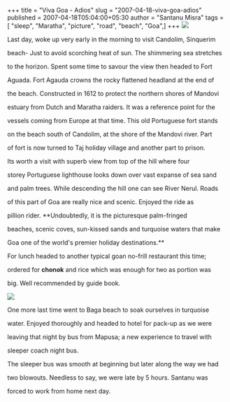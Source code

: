 +++
title = "Viva Goa - Adios"
slug = "2007-04-18-viva-goa-adios"
published = 2007-04-18T05:04:00+05:30
author = "Santanu Misra"
tags = [ "sleep", "Maratha", "picture", "road", "beach", "Goa",]
+++
[](http://www.santm.com/gallery3/index.php/2007/goa/mixed/reflexation-nerul-river)![](../images/2007-04-18-viva-goa-adios-mirror-view.jpg)



Last day, woke up very early in the morning to visit Candolim, Sinquerim

beach- Just to avoid scorching heat of sun. The shimmering sea stretches

to the horizon. Spent some time to savour the view then headed to Fort

Aguada. Fort Agauda crowns the rocky flattened headland at the end of

the beach. Constructed in 1612 to protect the northern shores of Mandovi

estuary from Dutch and Maratha raiders. It was a reference point for the

vessels coming from Europe at that time. This old Portuguese fort stands

on the beach south of Candolim, at the shore of the Mandovi river. Part

of fort is now turned to Taj holiday village and another part to prison.

Its worth a visit with superb view from top of the hill where four

storey Portuguese lighthouse looks down over vast expanse of sea sand

and palm trees. While descending the hill one can see River Nerul. Roads

of this part of Goa are really nice and scenic. Enjoyed the ride as

pillion rider. **Undoubtedly, it is the picturesque palm-fringed

beaches, scenic coves, sun-kissed sands and turquoise waters that make

Goa one of the world's premier holiday destinations.**



For lunch headed to another typical goan no-frill restaurant this time;

ordered for **chonok** and rice which was enough for two as portion was

big. Well recommended by guide book.



![](../images/2007-04-18-viva-goa-adios-bus-goa-flat-tyre.jpg)



One more last time went to Baga beach to soak ourselves in turquoise

water. Enjoyed thoroughly and headed to hotel for pack-up as we were

leaving that night by bus from Mapusa; a new experience to travel with

sleeper coach night bus.



The sleeper bus was smooth at beginning but later along the way we had

two blowouts. Needless to say, we were late by 5 hours. Santanu was

forced to work from home next day.
